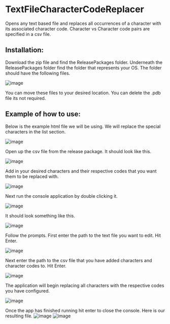 # TextFileCharacterCodeReplacer
Opens any text based file and replaces all occurrences of a character with its associated character code. Character vs Character code pairs are specified in a csv file.

## Installation:
Download the zip file and find the ReleasePackages folder. Underneath the ReleasePackages folder find the folder that represents your OS. The folder should have the following files.

![image](https://user-images.githubusercontent.com/41290896/215287032-cf8719d1-75d2-45ea-86b8-615ab9dd7389.png)


You can move these files to your desired location. You can delete the .pdb file its not required.

## Example of how to use:
Below is the example html file we will be using. We will replace the special characters in the list section.

![image](https://user-images.githubusercontent.com/41290896/215285630-9ab740f2-51f5-4abd-a82f-7dbba545fdc5.png)

Open up the csv file from the release package. It should look like this.

![image](https://user-images.githubusercontent.com/41290896/215285578-b0870fab-5981-435a-960d-879ce87e36c5.png)

Add in your desired characters and their respective codes that you want them to be replaced with.

![image](https://user-images.githubusercontent.com/41290896/215285769-3bed7416-cffb-4325-bf37-04cf29ef0611.png)

Next run the console application by double clicking it.

![image](https://user-images.githubusercontent.com/41290896/215285975-afa8c312-9c60-45b0-b7f6-86b1854e988c.png)

It should look something like this. 

![image](https://user-images.githubusercontent.com/41290896/215286074-fe3ae3e9-e213-4e87-8ce6-164ddb9f77c6.png)

Follow the prompts. First enter the path to the text file you want to edit. Hit Enter.

![image](https://user-images.githubusercontent.com/41290896/215286135-127db50e-509a-4418-8140-e61fb1fa9303.png)

Next enter the path to the csv file that you have added characters and character codes to. Hit Enter.

![image](https://user-images.githubusercontent.com/41290896/215286523-924be2db-95b7-4f7d-b80c-796b295e2089.png)

The application will begin replacing all characters with the respective codes you have configured. 

![image](https://user-images.githubusercontent.com/41290896/215286830-244a5f40-db5d-45fe-a448-7ddfbea2b6bd.png)

Once the app has finished running hit enter to close the console. Here is our resulting file.
![image](https://user-images.githubusercontent.com/41290896/215286882-da48a4f7-846d-47c1-a328-5efa840fd121.png)
![image](https://user-images.githubusercontent.com/41290896/215286905-8499cc08-262a-4aac-8010-7102d3481869.png)
